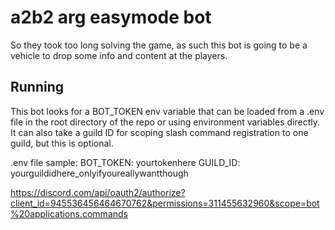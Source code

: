 # a2b2 arg easymode bot
So they took too long solving the game, as such this bot is going to be a vehicle to drop some info and content at the players.

## Running
This bot looks for a BOT_TOKEN env variable that can be loaded from a .env file in the root directory of the repo or using environment variables directly. It can also take a guild ID for scoping slash command registration to one guild, but this is optional.

.env file sample:
BOT_TOKEN: yourtokenhere
GUILD_ID: yourguildidhere_onlyifyoureallywantthough

https://discord.com/api/oauth2/authorize?client_id=945536456464670762&permissions=311455632960&scope=bot%20applications.commands